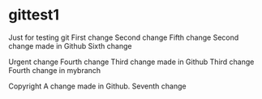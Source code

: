 # gittest1
Just for testing git
First change
Second change     Fifth change    Second change made in Github
Sixth change

Urgent change
Fourth change    Third change made in Github
Third change
Fourth change in mybranch

Copyright
A change made in Github.
Seventh change
